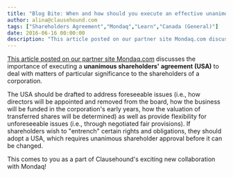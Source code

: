 ```yaml
---
title: "Blog Bite: When and how should you execute an effective unanimous shareholders' agreement?"
author: alina@clausehound.com
tags: ["Shareholders Agreement","Mondaq","Learn","Canada (General)"]
date: 2016-06-16 00:00:00
description: "This article posted on our partner site Mondaq.com discusses the importance of executing a unanimous shareholders' agreement (USA) to deal with matters of particular significance to the shareholders..."
---
```


[This article posted on our partner site Mondaq.com](http://www.mondaq.com/canada/x/501134/Shareholders/A+Brief+Introduction+to+Unanimous+Shareholder+Agreements) discusses the importance of executing a **unanimous shareholders' agreement (USA)** to deal with matters of particular significance to the shareholders of a corporation.

The USA should be drafted to address foreseeable issues (i.e., how directors will be appointed and removed from the board, how the business will be funded in the corporation's early years, how the valuation of transferred shares will be determined) as well as provide flexibility for unforeseeable issues (i.e., through negotiated fair provisions). If shareholders wish to "entrench" certain rights and obligations, they should adopt a USA, which requires unanimous shareholder approval before it can be changed.

This comes to you as a part of Clausehound's exciting new collaboration with Mondaq!
